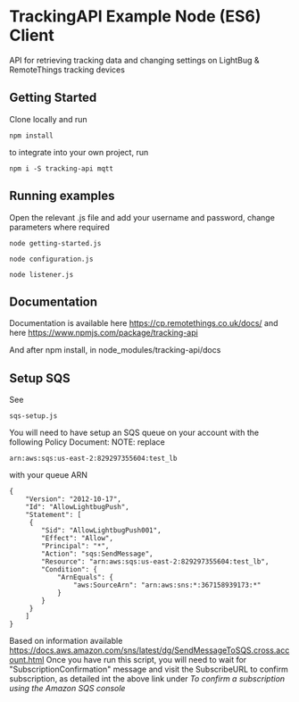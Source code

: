 # TrackingAPI Example Node (ES6) Client

API for retrieving tracking data and changing settings on LightBug & RemoteThings tracking devices

## Getting Started

Clone locally and run

```
npm install
```

to integrate into your own project, run
```
npm i -S tracking-api mqtt
```

## Running examples

Open the relevant .js file and add your username and password, change parameters where required

```
node getting-started.js
```

```
node configuration.js
```

```
node listener.js
```

## Documentation

Documentation is available here https://cp.remotethings.co.uk/docs/
and here https://www.npmjs.com/package/tracking-api

And after npm install, in node_modules/tracking-api/docs

## Setup SQS

See 
```
sqs-setup.js
```

You will need to have setup an SQS queue on your account with the following Policy Document:
NOTE: replace  
```
arn:aws:sqs:us-east-2:829297355604:test_lb
```
with your queue ARN
```
{
    "Version": "2012-10-17",
    "Id": "AllowLightbugPush",
    "Statement": [
     {
        "Sid": "AllowLightbugPush001",
        "Effect": "Allow",
        "Principal": "*",
        "Action": "sqs:SendMessage",
        "Resource": "arn:aws:sqs:us-east-2:829297355604:test_lb",
        "Condition": {
            "ArnEquals": {
                "aws:SourceArn": "arn:aws:sns:*:367158939173:*"
            }
        }
     }
    ]
}
```
Based on information available https://docs.aws.amazon.com/sns/latest/dg/SendMessageToSQS.cross.account.html
Once you have run this script, you will need to wait for "SubscriptionConfirmation" message and
visit the SubscribeURL to confirm subscription, as detailed int the above link under *To confirm a subscription using the Amazon SQS console*